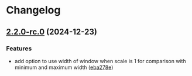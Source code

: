 # Changelog

## [2.2.0-rc.0](https://github.com/dsktschy/viewport-extra/compare/v2.1.4...v2.2.0-rc.0) (2024-12-23)


### Features

* add option to use width of window when scale is 1 for comparison with minimum and maximum width ([eba278e](https://github.com/dsktschy/viewport-extra/commit/eba278eb66b67dd4ada329fc7aef962fa39d87e6))
